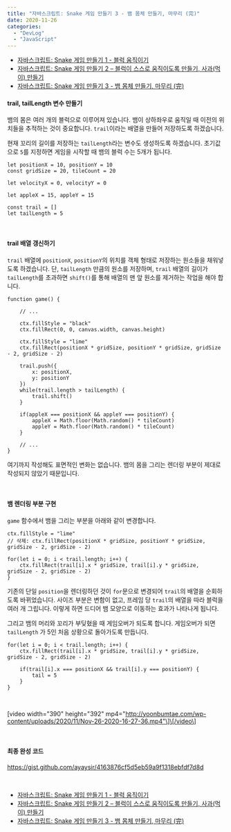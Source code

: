 ```yaml
---
title: "자바스크립트: Snake 게임 만들기 3 - 뱀 몸체 만들기, 마무리 (完)"
date: 2020-11-26
categories: 
  - "DevLog"
  - "JavaScript"
---
```


- [자바스크립트: Snake 게임 만들기 1 - 블럭 움직이기](http://yoonbumtae.com/?p=3193)
- [자바스크립트: Snake 게임 만들기 2 – 블럭이 스스로 움직이도록 만들기, 사과(먹이) 만들기](http://yoonbumtae.com/?p=3209)
- [자바스크립트: Snake 게임 만들기 3 - 뱀 몸체 만들기, 마무리 (完)](http://yoonbumtae.com/?p=3214)

#### **trail, tailLength 변수 만들기**

뱀의 몸은 여러 개의 블럭으로 이루어져 있습니다. 뱀이 상하좌우로 움직일 때 이전의 위치들을 추적하는 것이 중요합니다. `trail`이라는 배열을 만들어 저장하도록 하겠습니다.

현재 꼬리의 길이를 저장하는 `tailLength`라는 변수도 생성하도록 하겠습니다. 초기값으로 `5`를 지정하면 게임을 시작할 때 뱀의 블럭 수는 5개가 됩니다.

```
let positionX = 10, positionY = 10
const gridSize = 20, tileCount = 20

let velocityX = 0, velocityY = 0

let appleX = 15, appleY = 15

const trail = []
let tailLength = 5
```

 

#### **trail 배열 갱신하기**

`trail` 배열에 `positionX`, `positionY`의 위치를 객체 형태로 저장하는 원소들을 채워넣도록 하겠습니다. 단, `tailLength` 만큼의 원소를 저장하며, `trail` 배열의 길이가 `tailLength`를 초과하면 `shift()`를 통해 배열의 맨 앞 원소를 제거하는 작업을 해야 합니다.

```
function game() {
    
    // ...
    
    ctx.fillStyle = "black"
    ctx.fillRect(0, 0, canvas.width, canvas.height)

    ctx.fillStyle = "lime"
    ctx.fillRect(positionX * gridSize, positionY * gridSize, gridSize - 2, gridSize - 2)
    
    trail.push({
        x: positionX, 
        y: positionY
    })
    while(trail.length > tailLength) {
        trail.shift()
    }
    
    if(appleX === positionX && appleY === positionY) {
        appleX = Math.floor(Math.random() * tileCount)
        appleY = Math.floor(Math.random() * tileCount)
    }
    
    // ...
}
```

여기까지 작성해도 표면적인 변화는 없습니다. 뱀의 몸을 그리는 렌더링 부분이 제대로 작성되지 않았기 때문입니다.

 

#### **뱀 렌더링 부분 구현**

`game` 함수에서 뱀을 그리는 부분을 아래와 같이 변경합니다.

```
ctx.fillStyle = "lime"
// 삭제: ctx.fillRect(positionX * gridSize, positionY * gridSize, gridSize - 2, gridSize - 2)

for(let i = 0; i < trail.length; i++) {
    ctx.fillRect(trail[i].x * gridSize, trail[i].y * gridSize, gridSize - 2, gridSize - 2)
}
```

기존의 단일 `position`을 렌더링하던 것이 `for`문으로 변경되어 `trail`의 배열을 순회하도록 바뀌었습니다. 사이즈 부분은 변함이 없고, 프레임 당 `trail`의 배열을 따라 블럭을 여러 개 그립니다. 이렇게 하면 드디어 뱀 모양으로 이동하는 효과가 나타나게 됩니다.

그리고 뱀의 머리와 꼬리가 부딪혔을 때 게임오버가 되도록 합니다. 게임오버가 되면 `tailLength` 가 5인 처음 상황으로 돌아가도록 만듭니다.

```
for(let i = 0; i < trail.length; i++) {
    ctx.fillRect(trail[i].x * gridSize, trail[i].y * gridSize, gridSize - 2, gridSize - 2)
    
    if(trail[i].x === positionX && trail[i].y === positionY) {
        tail = 5
    }
}
```

 

\[video width="390" height="392" mp4="http://yoonbumtae.com/wp-content/uploads/2020/11/Nov-26-2020-16-27-36.mp4"\]\[/video\]

 

#### **최종 완성 코드**

https://gist.github.com/ayaysir/4163876cf5d5eb59a9f1318ebfdf7d8d

 

- [자바스크립트: Snake 게임 만들기 1 - 블럭 움직이기](http://yoonbumtae.com/?p=3193)
- [자바스크립트: Snake 게임 만들기 2 – 블럭이 스스로 움직이도록 만들기, 사과(먹이) 만들기](http://yoonbumtae.com/?p=3209)
- [자바스크립트: Snake 게임 만들기 3 - 뱀 몸체 만들기, 마무리 (完)](http://yoonbumtae.com/?p=3214)
